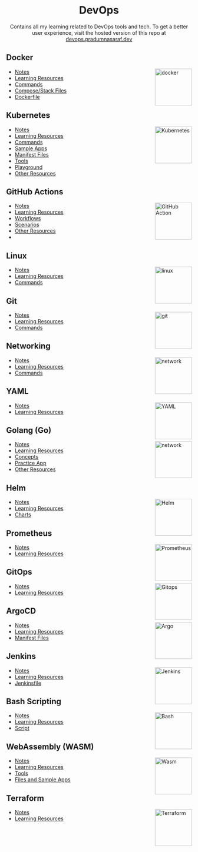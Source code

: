 <h1 align="center"> DevOps </h1>

<p align="center"> Contains all my learning related to DevOps tools and tech. To get a better user experience, visit the hosted version of this repo at <a href="https://devops.pradumnasaraf.dev">devops.pradumnasaraf.dev</a> </p>

## Docker

<img align="right" src="https://user-images.githubusercontent.com/51878265/200594916-47ba8a4c-fb94-4953-b179-dfb542df9499.png" height="100" alt="docker"> 

- [Notes](docs/docker/introduction.md)
- [Learning Resources](docs/docker/learning-resources.md)
- [Commands](docs/docker/commands.md)
- [Compose/Stack Files](https://github.com/Pradumnasaraf/DevOps/tree/main/docs/docker/docker-compose)
- [Dockerfile](https://github.com/Pradumnasaraf/DevOps/tree/main/docs/docker/dockerfiles)

## Kubernetes

<img align="right" src="https://user-images.githubusercontent.com/51878265/200594367-f416d081-af8f-4f48-8008-998d005b317f.png" height="100" alt="Kubernetes"> 

- [Notes](docs/kubernetes/introduction.md)
- [Learning Resources](docs/kubernetes/learning-resources.md)
- [Commands](docs/kubernetes/commands.md)
- [Sample Apps](https://github.com/Pradumnasaraf/DevOps/tree/main/docs/kubernetes/apps)
- [Manifest Files](https://github.com/Pradumnasaraf/DevOps/tree/main/docs/kubernetes/k8s-resources-type)
- [Tools](docs/kubernetes/tools.md)
- [Playground](docs/kubernetes/playground.md)
- [Other Resources](docs/kubernetes/other-resources.md)

## GitHub Actions

<img align="right" src="https://user-images.githubusercontent.com/51878265/211621722-c2ddc389-6e4e-4769-9dac-f18f8e71fed3.png" height="100" alt="GitHub Action"> 

- [Notes](docs/github-actions/introduction.md)
- [Learning Resources](docs/github-actions/learning-resources.md)
- [Workflows](https://github.com/Pradumnasaraf/DevOps/tree/main/docs/github-actions/Workflows)
- [Scenarios](docs/github-actions/scenarios.md)
- [Other Resources](docs/github-actions/other-resources.md)
- 
## Linux

<img align="right" src="https://user-images.githubusercontent.com/51878265/209197882-51406a8f-04ff-4c53-a362-ac32ae8566ad.png" height="100" alt="linux"> 

- [Notes](docs/linux/introduction.md)
- [Learning Resources](docs/linux/learning-resources.md)
- [Commands](docs/linux/commands.md)


## Git 

<img align="right" src="https://user-images.githubusercontent.com/51878265/202784470-2c813581-7160-4aaf-b96c-35187795d05b.png" height="100" alt="git"> 

- [Notes](docs/git/introduction.md)
- [Learning Resources](docs/git/learning-resources.md)
- [Commands](docs/git/commands.md)

## Networking

<img align="right" src="https://user-images.githubusercontent.com/51878265/204347251-efd0e271-5d3c-4008-bdab-6f6ce5b2195f.png" height="100" alt="network"> 

- [Notes](docs/networking/introduction.md)
- [Learning Resources](docs/networking/learning-resources.md)
- [Commands](docs/networking/commands.md)

## YAML

<img align="right" src="https://user-images.githubusercontent.com/51878265/202765143-55758916-b631-4c18-aaad-718b42507d67.png" height="100" alt="YAML"> 

- [Notes](docs/yaml/introduction.md)
- [Learning Resources](docs/yaml/learning-resources.md)

## Golang (Go)

<img align="right" src="https://user-images.githubusercontent.com/51878265/213385507-52f03107-388c-4992-9b5e-c89de6906e37.png" height="100" alt="network"> 

- [Notes](docs/go/introduction.md)
- [Learning Resources](docs/go/learning-resources.md)
- [Concepts](https://github.com/Pradumnasaraf/DevOps/tree/main/docs/golang/concepts)
- [Practice App](https://github.com/Pradumnasaraf/DevOps/tree/main/docs/golang/apps)
- [Other Resources](docs/go/other-resources.md)

## Helm

<img align="right" src="https://user-images.githubusercontent.com/51878265/202859249-b90ac510-d8e8-408d-9c07-0d2bd8e1b092.png" height="100" alt="Helm"> 

- [Notes](docs/helm/introduction.md)
- [Learning Resources](docs/helm/learning-resources.md)
- [Charts](https://github.com/Pradumnasaraf/DevOps/tree/main/docs/helm/charts)

## Prometheus

<img align="right" src="https://user-images.githubusercontent.com/51878265/202859485-eba6809e-1cb8-4bbc-ab22-efa3c91d6463.png" height="100" alt="Prometheus"> 

- [Notes](docs/prometheus/introduction.md)
- [Learning Resources](docs/prometheus/learning-resources.md)

## GitOps

<img align="right" src="https://user-images.githubusercontent.com/51878265/206730962-b20f94c1-17af-48b2-b62c-b6c02dbeeb77.png" height="100" alt="Gitops"> 

- [Notes](docs/gitops/introduction.md)
- [Learning Resources](docs/gitops/learning-resources.md)

## ArgoCD

<img align="right" src="https://user-images.githubusercontent.com/51878265/205495495-b3f0b395-3ce3-42d8-9274-220ff10334f6.png" height="100" alt="Argo"> 

- [Notes](docs/argocd/introduction.md)
- [Learning Resources](docs/argocd/learning-resources.md)
- [Manifest Files](https://github.com/Pradumnasaraf/DevOps/tree/main/docs/argocd/manifests)

## Jenkins 

<img align="right" src="https://user-images.githubusercontent.com/51878265/209197795-570330e6-fbee-4bf3-a42e-b8609e3afc46.png" height="100" alt="Jenkins"> 

- [Notes](docs/jenkins/introduction.md)
- [Learning Resources](docs/jenkins/learning-resources.md)
- [Jenkinsfile](https://github.com/Pradumnasaraf/DevOps/tree/main/docs/jenkins/jenkinsfiles)

## Bash Scripting 

<img align="right" src="https://user-images.githubusercontent.com/51878265/200594989-b1406680-ed41-478a-84d5-7c35b287e112.png" height="100" alt="Bash"> 

- [Notes](docs/bash-scripting/introduction.md)
- [Learning Resources](docs/bash-scripting/learning-resources.md)
- [Script](https://github.com/Pradumnasaraf/DevOps/tree/main/docs/bash-scripting/scripts)

## WebAssembly (WASM)

<img align="right" src="https://github.com/user-attachments/assets/0687a31f-fa90-4aeb-b3f2-b841d8758f77" height="100" alt="Wasm">

- [Notes](docs/webassembly/introduction.md)
- [Learning Resources](docs/webassembly/learning-resources.md)
- [Tools](docs/webassembly/tools.md)
- [Files and Sample Apps](https://github.com/Pradumnasaraf/DevOps/tree/main/docs/webassembly/files)

## Terraform

<img align="right" src="https://github.com/user-attachments/assets/b81903bd-4377-4517-a1fd-8e6c99bdfa9a" height="100" alt="Terraform">

- [Notes](docs/terraform/introduction.md)
- [Learning Resources](docs/terraform/learning-resources.md)